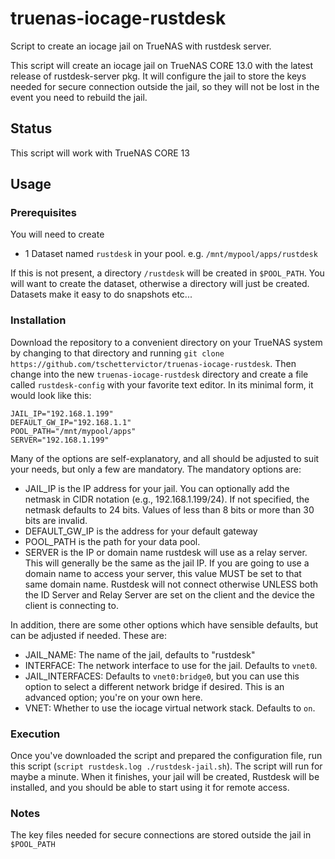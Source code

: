# truenas-iocage-rustdesk
Script to create an iocage jail on TrueNAS with rustdesk server.

This script will create an iocage jail on TrueNAS CORE 13.0 with the latest release of rustdesk-server pkg. It will configure the jail to store the keys needed for secure connection outside the jail, so they will not be lost in the event you need to rebuild the jail.

## Status
This script will work with TrueNAS CORE 13

## Usage

### Prerequisites

You will need to create
- 1 Dataset named `rustdesk` in your pool.
e.g. `/mnt/mypool/apps/rustdesk`

If this is not present, a directory `/rustdesk` will be created in `$POOL_PATH`. You will want to create the dataset, otherwise a directory will just be created. Datasets make it easy to do snapshots etc...

### Installation
Download the repository to a convenient directory on your TrueNAS system by changing to that directory and running `git clone https://github.com/tschettervictor/truenas-iocage-rustdesk`.  Then change into the new `truenas-iocage-rustdesk` directory and create a file called `rustdesk-config` with your favorite text editor.  In its minimal form, it would look like this:
```
JAIL_IP="192.168.1.199"
DEFAULT_GW_IP="192.168.1.1"
POOL_PATH="/mnt/mypool/apps"
SERVER="192.168.1.199"
```
Many of the options are self-explanatory, and all should be adjusted to suit your needs, but only a few are mandatory.  The mandatory options are:

* JAIL_IP is the IP address for your jail.  You can optionally add the netmask in CIDR notation (e.g., 192.168.1.199/24).  If not specified, the netmask defaults to 24 bits.  Values of less than 8 bits or more than 30 bits are invalid.
* DEFAULT_GW_IP is the address for your default gateway
* POOL_PATH is the path for your data pool.
* SERVER is the IP or domain name rustdesk will use as a relay server. This will generally be the same as the jail IP. If you are going to use a domain name to access your server, this value MUST be set to that same domain name. Rustdesk will not connect otherwise UNLESS both the ID Server and Relay Server are set on the client and the device the client is connecting to.
 
In addition, there are some other options which have sensible defaults, but can be adjusted if needed.  These are:

* JAIL_NAME: The name of the jail, defaults to "rustdesk"
* INTERFACE: The network interface to use for the jail.  Defaults to `vnet0`.
* JAIL_INTERFACES: Defaults to `vnet0:bridge0`, but you can use this option to select a different network bridge if desired.  This is an advanced option; you're on your own here.
* VNET: Whether to use the iocage virtual network stack.  Defaults to `on`.

### Execution
Once you've downloaded the script and prepared the configuration file, run this script (`script rustdesk.log ./rustdesk-jail.sh`).  The script will run for maybe a minute.  When it finishes, your jail will be created, Rustdesk will be installed, and you should be able to start using it for remote access.

### Notes
The key files needed for secure connections are stored outside the jail in `$POOL_PATH`
